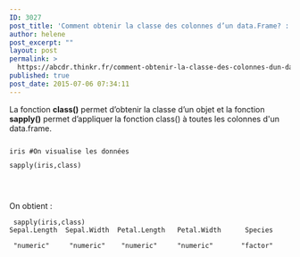 ```yaml
---
ID: 3027
post_title: 'Comment obtenir la classe des colonnes d’un data.Frame? : sapply'
author: helene
post_excerpt: ""
layout: post
permalink: >
  https://abcdr.thinkr.fr/comment-obtenir-la-classe-des-colonnes-dun-data-frame-sapply/
published: true
post_date: 2015-07-06 07:34:11
---
```

<p>La fonction <strong>class()</strong> permet d’obtenir la classe d’un objet et la fonction <strong>sapply()</strong> permet d’appliquer la fonction class() à toutes les colonnes d'un data.frame.</p><p> <pre><code><p>iris #On visualise les données</p><p>sapply(iris,class)</p></code></pre>  <br /><p>On obtient :</p><pre><code> sapply(iris,class)
Sepal.Length  Sepal.Width  Petal.Length   Petal.Width      Species</p><p> "numeric"     "numeric"    "numeric"     "numeric"       "factor"</code></pre>